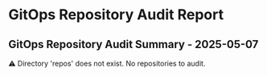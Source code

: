 # GitOps Repository Audit Report

## GitOps Repository Audit Summary - 2025-05-07
⚠️ Directory 'repos' does not exist. No repositories to audit.
